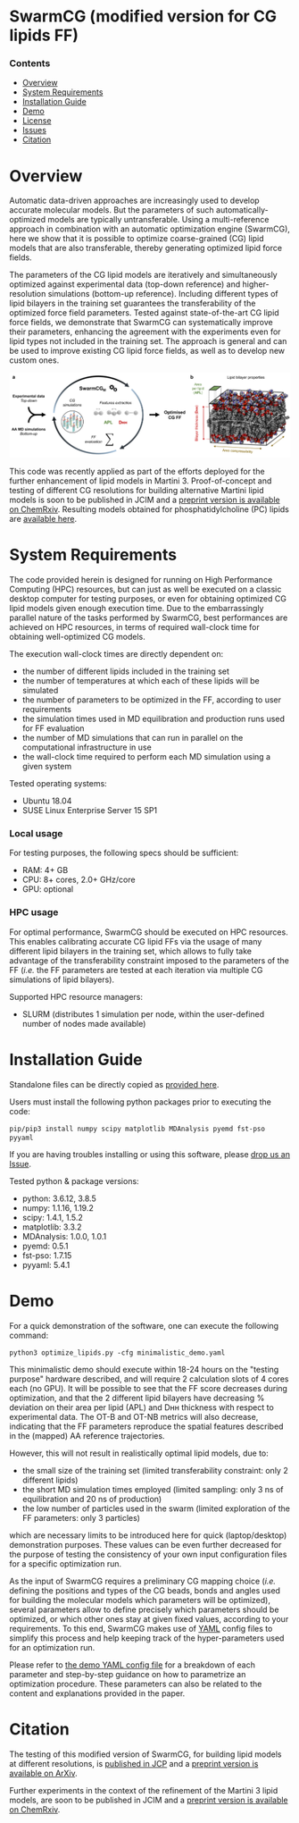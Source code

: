 # SwarmCG (modified version for CG lipids FF)

### Contents

- [Overview](#overview)
- [System Requirements](#system-requirements)
- [Installation Guide](#installation-guide)
- [Demo](#demo)
- [License](./LICENSE)
- [Issues](https://github.com/GMPavanLab/SwarmCGM/issues)
- [Citation](#citation)

# Overview

Automatic data-driven approaches are increasingly used to develop accurate molecular models. But the parameters of such automatically-optimized models are typically untransferable. Using a multi-reference approach in combination with an automatic optimization engine (SwarmCG), here we show that it is possible to optimize coarse-grained (CG) lipid models that are also transferable, thereby generating optimized lipid force fields.

The parameters of the CG lipid models are iteratively and simultaneously optimized against experimental data (top-down reference) and higher-resolution simulations (bottom-up reference). Including different types of lipid bilayers in the training set guarantees the transferability of the optimized force field parameters. Tested against state-of-the-art CG lipid force fields, we demonstrate that SwarmCG can systematically improve their parameters, enhancing the agreement with the experiments even for lipid types not included in the training set. The approach is general and can be used to improve existing CG lipid force fields, as well as to develop new custom ones.

![Overview of the principles used in SwarmCG for model and force field building](https://github.com/GMPavanLab/SwarmCGM/blob/main/images/Fig1.png)

This code was recently applied as part of the efforts deployed for the further enhancement of lipid models in Martini 3. Proof-of-concept and testing of different CG resolutions for building alternative Martini lipid models is soon to be published in JCIM and a [preprint version is available on ChemRxiv](chemrxiv.org/engage/chemrxiv/article-details/642e9c97736114c96301544d). Resulting models obtained for phosphatidylcholine (PC) lipids are [available here](github.com/GMPavanLab/SwarmCGM/tree/main/resulting_models/). 

# System Requirements

The code provided herein is designed for running on High Performance Computing (HPC) resources, but can just as well be executed on a classic desktop computer for testing purposes, or even for obtaining optimized CG lipid models given enough execution time.
Due to the embarrassingly parallel nature of the tasks performed by SwarmCG, best performances are achieved on HPC resources, in terms of required wall-clock time for obtaining well-optimized CG models.

The execution wall-clock times are directly dependent on:
- the number of different lipids included in the training set
- the number of temperatures at which each of these lipids will be simulated
- the number of parameters to be optimized in the FF, according to user requirements
- the simulation times used in MD equilibration and production runs used for FF evaluation
- the number of MD simulations that can run in parallel on the computational infrastructure in use
- the wall-clock time required to perform each MD simulation using a given system

Tested operating systems:
- Ubuntu 18.04  
- SUSE Linux Enterprise Server 15 SP1

### Local usage

For testing purposes, the following specs should be sufficient:

- RAM: 4+ GB  
- CPU: 8+ cores, 2.0+ GHz/core
- GPU: optional

### HPC usage

For optimal performance, SwarmCG should be executed on HPC resources. This enables calibrating accurate CG lipid FFs via the usage of many different lipid bilayers in the training set, which allows to fully take advantage of the transferability constraint imposed to the parameters of the FF (*i.e.* the FF parameters are tested at each iteration via multiple CG simulations of lipid bilayers). 

Supported HPC resource managers:
- SLURM (distributes 1 simulation per node, within the user-defined number of nodes made available)

# Installation Guide

Standalone files can be directly copied as [provided here](github.com/GMPavanLab/SwarmCGM/tree/main/).

Users must install the following python packages prior to executing the code:

```
pip/pip3 install numpy scipy matplotlib MDAnalysis pyemd fst-pso pyyaml
```

If you are having troubles installing or using this software, please [drop us an Issue](github.com/GMPavanLab/SwarmCGM/issues). 

Tested python & package versions:
- python: 3.6.12, 3.8.5
- numpy: 1.1.16, 1.19.2
- scipy: 1.4.1, 1.5.2
- matplotlib: 3.3.2
- MDAnalysis: 1.0.0, 1.0.1
- pyemd: 0.5.1
- fst-pso: 1.7.15
- pyyaml: 5.4.1

# Demo

For a quick demonstration of the software, one can execute the following command:

```
python3 optimize_lipids.py -cfg minimalistic_demo.yaml
```

This minimalistic demo should execute within 18-24 hours on the "testing purpose" hardware described, and will require 2 calculation slots of 4 cores each (no GPU).
It will be possible to see that the FF score decreases during optimization, and that the 2 different lipid bilayers have decreasing % deviation on their area per lipid (APL) and Dʜʜ thickness with respect to experimental data.
The OT-B and OT-NB metrics will also decrease, indicating that the FF parameters reproduce the spatial features described in the (mapped) AA reference trajectories.
 
However, this will not result in realistically optimal lipid models, due to:
- the small size of the training set (limited transferability constraint: only 2 different lipids)
- the short MD simulation times employed (limited sampling: only 3 ns of equilibration and 20 ns of production)
- the low number of particles used in the swarm (limited exploration of the FF parameters: only 3 particles)

which are necessary limits to be introduced here for quick (laptop/desktop) demonstration purposes.
These values can be even further decreased for the purpose of testing the consistency of your own input configuration files for a specific optimization run.

As the input of SwarmCG requires a preliminary CG mapping choice (*i.e.* defining the positions and types of the CG beads, bonds and angles used for building the molecular models which parameters will be optimized), several parameters allow to define precisely which parameters should be optimized, or which other ones stay at given fixed values, according to your requirements.
To this end, SwarmCG makes use of [YAML](yaml.org) config files to simplify this process and help keeping track of the hyper-parameters used for an optimization run. 

Please refer to [the demo YAML config file](github.com/GMPavanLab/SwarmCGM/tree/main/minimalistic_demo.yaml) for a breakdown of each parameter and step-by-step guidance on how to parametrize an optimization procedure.
These parameters can also be related to the content and explanations provided in the paper.

# Citation

The testing of this modified version of SwarmCG, for building lipid models at different resolutions, is [published in JCP](aip.scitation.org/doi/abs/10.1063/5.0079044) and a [preprint version is available on ArXiv](arxiv.org/abs/2107.01012).

Further experiments in the context of the refinement of the Martini 3 lipid models, are soon to be published in JCIM and a [preprint version is available on ChemRxiv](chemrxiv.org/engage/chemrxiv/article-details/642e9c97736114c96301544d).
